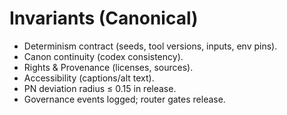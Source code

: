 
# Invariants (Canonical)
- Determinism contract (seeds, tool versions, inputs, env pins).
- Canon continuity (codex consistency).
- Rights & Provenance (licenses, sources).
- Accessibility (captions/alt text).
- PN deviation radius ≤ 0.15 in release.
- Governance events logged; router gates release.
